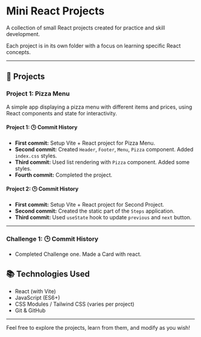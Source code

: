 # Mini React Projects

A collection of small React projects created for practice and skill development.

Each project is in its own folder with a focus on learning specific React concepts.

---

## 📁 Projects

### Project 1: Pizza Menu

A simple app displaying a pizza menu with different items and prices, using React components and state for interactivity.

#### Project 1: 🕒 Commit History

- **First commit:** Setup Vite + React project for Pizza Menu.
- **Second commit:** Created `Header`, `Footer`, `Menu`, `Pizza` component. Added `index.css` styles.
- **Third commit:** Used list rendering with `Pizza` component. Added some styles.
- **Fourth commit:** Completed the project.

#### Project 2: 🕒 Commit History

- **First commit:** Setup Vite + React project for Second Project.
- **Second commit:** Created the static part of the `Steps` application.
- **Third commit:** Used `useState` hook to update `previous` and `next` button.

---

### Challenge 1: 🕒 Commit History

- Completed Challenge one. Made a Card with react.

## 📚 Technologies Used

- React (with Vite)
- JavaScript (ES6+)
- CSS Modules / Tailwind CSS (varies per project)
- Git & GitHub

---

Feel free to explore the projects, learn from them, and modify as you wish!
